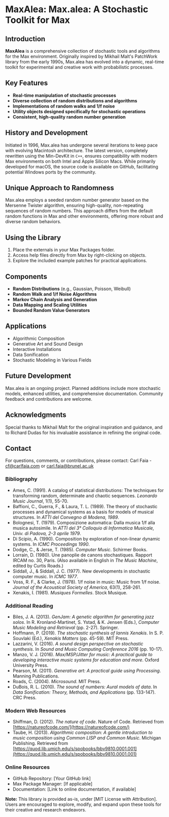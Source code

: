 # MaxAlea: Max.alea: A Stochastic Toolkit for Max


## Introduction

**MaxAlea** is a comprehensive collection of stochastic tools and algorithms for the Max environment. Originally inspired by Mikhail Malt's PatchWork library from the early 1990s, Max.alea has evolved into a dynamic, real-time toolkit for experimental and creative work with probabilistic processes.

## Key Features

- **Real-time manipulation of stochastic processes**
- **Diverse collection of random distributions and algorithms**
- **Implementations of random walks and 1/f noise**
- **Utility objects designed specifically for stochastic operations**
- **Consistent, high-quality random number generation**

## History and Development

Initiated in 1996, Max.alea has undergone several iterations to keep pace with evolving Macintosh architecture. The latest version, completely rewritten using the Min-DevKit in `C++`, ensures compatibility with modern Max environments on both Intel and Apple Silicon Macs. While primarily developed for macOS, the source code is available on GitHub, facilitating potential Windows ports by the community.

## Unique Approach to Randomness

Max.alea employs a seeded random number generator based on the Mersenne Twister algorithm, ensuring high-quality, non-repeating sequences of random numbers. This approach differs from the default random functions in Max and other environments, offering more robust and diverse random behaviors.

## Using the Library

1. Place the externals in your Max Packages folder.
2. Access help files directly from Max by right-clicking on objects.
3. Explore the included example patches for practical applications.

## Components

- **Random Distributions** (e.g., Gaussian, Poisson, Weibull)
- **Random Walk and 1/f Noise Algorithms**
- **Markov Chain Analysis and Generation**
- **Data Mapping and Scaling Utilities**
- **Bounded Random Value Generators**

## Applications

- Algorithmic Composition
- Generative Art and Sound Design
- Interactive Installations
- Data Sonification
- Stochastic Modeling in Various Fields

## Future Development

Max.alea is an ongoing project. Planned additions include more stochastic models, enhanced utilities, and comprehensive documentation. Community feedback and contributions are welcome.

## Acknowledgments

Special thanks to Mikhail Malt for the original inspiration and guidance, and to Richard Dudas for his invaluable assistance in refining the original code.

## Contact

For questions, comments, or contributions, please contact:
Carl Faia - cf@carlfaia.com or carl.faia@brunel.ac.uk


### Bibliography

- Ames, C. (1991). A catalog of statistical distributions: The techniques for transforming random, determinate and chaotic sequences. *Leonardo Music Journal*, 1(1), 55-70.
- Baffioni, C., Guerra, F., & Laura, T. L. (1989). The theory of stochastic processes and dynamical systems as a basis for models of musical structures. In *ATTI del Convegno di Modena, 1989*.
- Bolognesi, T. (1979). Composizione automatica: Dalla musica 1/f alla musica autosimile. In *ATTI del 3° Colloquio di Informatica Musicale, Univ. di Padova, 2-3 aprile 1979*.
- Di Scipio, A. (1990). Composition by exploration of non-linear dynamic systems. In *ICMC Proceedings 1990*.
- Dodge, C., & Jerse, T. (1985). *Computer Music*. Schirmer Books.
- Lorrain, D. (1980). Une panoplie de canons stochastiques. Rapport IRCAM no. 30, Paris. (Also available in English in *The Music Machine*, edited by Curtis Roads.)
- Siddall, J., & Siddall, J. C. (1977). New developments in stochastic computer music. In *ICMC 1977*.
- Voss, R. F., & Clarke, J. (1978). 1/f noise in music: Music from 1/f noise. *Journal of the Acoustical Society of America*, 63(1), 258-261.
- Xenakis, I. (1981). *Musiques Formelles*. Stock Musique.

### Additional Reading 

- Biles, J. A. (2013). *GenJam: A genetic algorithm for generating jazz solos*. In R. Kronland-Martinet, S. Ystad, & K. Jensen (Eds.), *Computer Music Modeling and Retrieval* (pp. 2-27). Springer.
- Hoffmann, P. (2019). *The stochastic synthesis of Iannis Xenakis*. In S. P. Souvlaki (Ed.), *Xenakis Matters* (pp. 45-59). MIT Press.
- Lazzarini, V. (2016). *A sound design perspective on stochastic synthesis*. In *Sound and Music Computing Conference 2016* (pp. 10-17).
- Manzo, V. J. (2016). *Max/MSP/Jitter for music: A practical guide to developing interactive music systems for education and more*. Oxford University Press.
- Pearson, M. (2011). *Generative art: A practical guide using Processing*. Manning Publications.
- Roads, C. (2004). *Microsound*. MIT Press.
- DuBois, R. L. (2010). *The sound of numbers: Aural models of data*. In *Data Sonification: Theory, Methods, and Applications* (pp. 133-147). CRC Press.

### Modern Web Resources 
- Shiffman, D. (2012). *The nature of code*. Nature of Code. Retrieved from [https://natureofcode.com/](https://natureofcode.com/)
- Taube, H. (2013). *Algorithmic composition: A gentle introduction to music composition using Common LISP and Common Music*. Michigan Publishing. Retrieved from [https://quod.lib.umich.edu/s/spobooks/bbv9810.0001.001](https://quod.lib.umich.edu/s/spobooks/bbv9810.0001.001)

### Online Resources

- GitHub Repository: [Your GitHub link]
- Max Package Manager: [If applicable]
- Documentation: [Link to online documentation, if available]

**Note:** This library is provided as-is, under [MIT License with Attribution]. Users are encouraged to explore, modify, and expand upon these tools for their creative and research endeavors.
